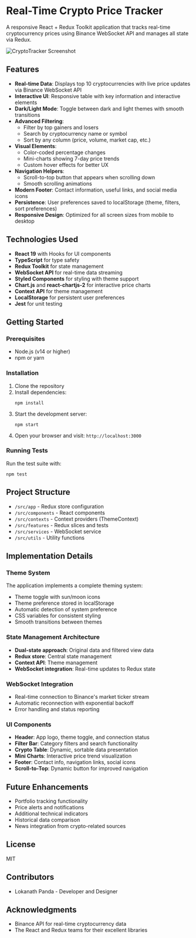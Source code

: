 # Real-Time Crypto Price Tracker

A responsive React + Redux Toolkit application that tracks real-time cryptocurrency prices using Binance WebSocket API and manages all state via Redux.

![CryptoTracker Screenshot](screenshot.png)

## Features

- **Real-time Data**: Displays top 10 cryptocurrencies with live price updates via Binance WebSocket API
- **Interactive UI**: Responsive table with key information and interactive elements
- **Dark/Light Mode**: Toggle between dark and light themes with smooth transitions
- **Advanced Filtering**:
  - Filter by top gainers and losers
  - Search by cryptocurrency name or symbol
  - Sort by any column (price, volume, market cap, etc.)
- **Visual Elements**:
  - Color-coded percentage changes
  - Mini-charts showing 7-day price trends
  - Custom hover effects for better UX
- **Navigation Helpers**:
  - Scroll-to-top button that appears when scrolling down
  - Smooth scrolling animations
- **Modern Footer**: Contact information, useful links, and social media icons
- **Persistence**: User preferences saved to localStorage (theme, filters, sort preferences)
- **Responsive Design**: Optimized for all screen sizes from mobile to desktop

## Technologies Used

- **React 19** with Hooks for UI components
- **TypeScript** for type safety
- **Redux Toolkit** for state management
- **WebSocket API** for real-time data streaming
- **Styled Components** for styling with theme support
- **Chart.js** and **react-chartjs-2** for interactive price charts
- **Context API** for theme management
- **LocalStorage** for persistent user preferences
- **Jest** for unit testing

## Getting Started

### Prerequisites

- Node.js (v14 or higher)
- npm or yarn

### Installation

1. Clone the repository
2. Install dependencies:
   ```
   npm install
   ```
3. Start the development server:
   ```
   npm start
   ```
4. Open your browser and visit: `http://localhost:3000`

### Running Tests

Run the test suite with:

```
npm test
```

## Project Structure

- `/src/app` - Redux store configuration
- `/src/components` - React components
- `/src/contexts` - Context providers (ThemeContext)
- `/src/features` - Redux slices and tests
- `/src/services` - WebSocket service
- `/src/utils` - Utility functions

## Implementation Details

### Theme System

The application implements a complete theming system:

- Theme toggle with sun/moon icons
- Theme preference stored in localStorage
- Automatic detection of system preference
- CSS variables for consistent styling
- Smooth transitions between themes

### State Management Architecture

- **Dual-state approach**: Original data and filtered view data
- **Redux store**: Central state management
- **Context API**: Theme management
- **WebSocket integration**: Real-time updates to Redux state

### WebSocket Integration

- Real-time connection to Binance's market ticker stream
- Automatic reconnection with exponential backoff
- Error handling and status reporting

### UI Components

- **Header**: App logo, theme toggle, and connection status
- **Filter Bar**: Category filters and search functionality
- **Crypto Table**: Dynamic, sortable data presentation
- **Mini Charts**: Interactive price trend visualization
- **Footer**: Contact info, navigation links, social icons
- **Scroll-to-Top**: Dynamic button for improved navigation

## Future Enhancements

- Portfolio tracking functionality
- Price alerts and notifications
- Additional technical indicators
- Historical data comparison
- News integration from crypto-related sources

## License

MIT

## Contributors

- Lokanath Panda - Developer and Designer

## Acknowledgments

- Binance API for real-time cryptocurrency data
- The React and Redux teams for their excellent libraries
